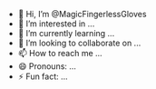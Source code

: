 - 👋 Hi, I’m @MagicFingerlessGloves
- 👀 I’m interested in ...
- 🌱 I’m currently learning ...
- 💞️ I’m looking to collaborate on ...
- 📫 How to reach me ...
- 😄 Pronouns: ...
- ⚡ Fun fact: ...

<!---
MagicFingerlessGloves/MagicFingerlessGloves is a ✨ special ✨ repository because its `README.md` (this file) appears on your GitHub profile.
You can click the Preview link to take a look at your changes.
--->
